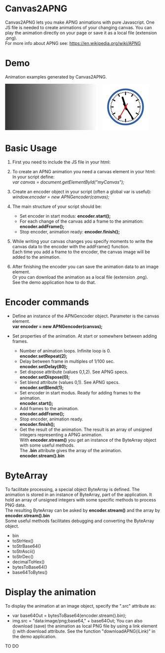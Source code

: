 # Canvas2APNG

Canvas2APNG lets you make APNG animations with pure Javascript.
One JS file is needed to create animations of your changing canvas.
You can play the animation directly on your page or save it as a local
file (extension .png).  <br/>
For more info about APNG see: https://en.wikipedia.org/wiki/APNG

# Demo
Animation examples generated by Canvas2APNG.

![Basic animation.](Demo/demo_animation_basics.png)&nbsp;&nbsp;&nbsp;&nbsp;![Clock animation.](Demo/demo_animation_clock.png)

# Basic Usage

1. First you need to include the JS file in your html: <br/>
      *<script type="text/javascript" src="canvas2apng.js">  </script>*

2. To create an APNG animation you need a canvas element in your html: <br/>
      *<canvas id="myCanvas" >  </canvas>*
   In your script define: <br/>
      *var canvas = document.getElementById("myCanvas");*

3. Create an encoder object in your script (often a global var is useful): <br/>
      *window.encoder = new APNGencoder(canvas);*

4. The main structure of your script should be: <br/>
      * Set encoder in start modus: **encoder.start();** 
      * For each change of the canvas add a frame to the animation: **encoder.addFrame();**  
      * Stop encoder, animation ready: **encoder.finish();** 

5. While writing your canvas changes you specify moments to write the canvas data to the encoder 
   with the addFrame() function.  <br/>
   Each time you add a frame to the encoder, the canvas image will be added to the animation.

6. After finishing the encoder you can save the animation data to an image element.  <br/>
   Or you can download the animation as a local file (extension .png).  <br/>
   See the demo application how to do that.

# Encoder commands
* Define an instance of the APNGencoder object. Parameter is the canvas element. <br/>
  **var encoder = new APNGencoder(canvas);**

* Set properties of the animation. At start or somewhere between adding frames.
  * Number of animation loops. Infinite loop is 0. <br/>
    **encoder.setRepeat(2);** 
  * Delay between frame in multiples of 1/100 sec. <br/>
    **encoder.setDelay(80);**
  * Set dispose attribute (values 0,1,2). See APNG specs.  <br/>
    **encoder.setDispose(0);**
  * Set blend attribute (values 0,1). See APNG specs.  <br/>
    **encoder.setBlend(1);** 
  * Set encoder in start modus. Ready for adding frames to the animation.  <br/>
    **encoder.start();**
  * Add frames to the animation.  <br/>
    **encoder.addFrame();**
  * Stop encoder, animation ready.  <br/>
    **encoder.finish();**
  * Get the result of the animation. The result is an array of unsigned integers representing a APNG animation. <br/>
    With **encoder.stream()** you get an instance of the ByteArray object with some useful methods. <br/>
    The **.bin** attribute gives the array of the animation.
    **encoder.stream().bin** 

# ByteArray
To facilitate processing, a special object ByteArray is defined. The animation is stored in an instance of ByteArray, part of the application. It hold an array of unsigned integers with some specific methods to process PNG data. <br/>
The resulting ByteArray can be asked by **encoder.stream()** and the array by **encoder.stream().bin**  <br/>
Some useful methods facilitates debugging and converting the ByteArray object.
* bin
* toStrHex()
* toStrBase64()
* toStrAscii()
* toStrDec()
* decimalToHex()
* bytesToBase64()
* base64ToBytes()

# Display the animation
To display the animation at an image object, specify the ".src" attribute as:
  * var base64Out = bytesToBase64(encoder.stream().bin);
  * img.src = "data:image/png;base64," + base64Out;
You can also download (save) the animation as local PNG file by using a link element (<a>) with
download attribute. See the function "downloadAPNG(iLink)" in the demo application.


TO DO
